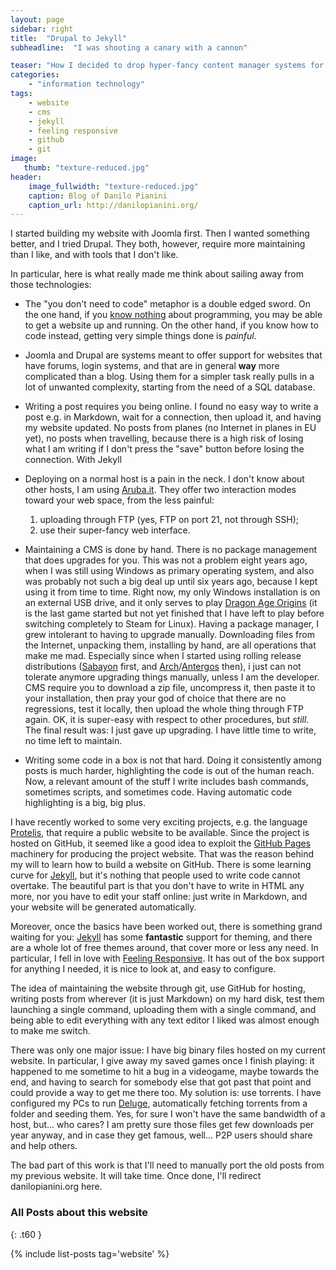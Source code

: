```yaml
---
layout: page
sidebar: right
title:  "Drupal to Jekyll"
subheadline:  "I was shooting a canary with a cannon"

teaser: "How I decided to drop hyper-fancy content manager systems for a generated static website."
categories:
    - "information technology"
tags:
    - website
    - cms
    - jekyll
    - feeling responsive
    - github
    - git
image:
   thumb: "texture-reduced.jpg"
header:
    image_fullwidth: "texture-reduced.jpg"
    caption: Blog of Danilo Pianini
    caption_url: http://danilopianini.org/
---
```


I started building my website with Joomla first. Then I wanted something better, and I tried Drupal. They both, however, require more maintaining than I like, and with tools that I don't like.

In particular, here is what really made me think about sailing away from those technologies:

* The "you don't need to code" metaphor is a double edged sword. On the one hand, if you [know nothing][Jon Snow] about programming, you may be able to get a website up and running. On the other hand, if you know how to code instead, getting very simple things done is *painful*.

* Joomla and Drupal are systems meant to offer support for websites that have forums, login systems, and that are in general **way** more complicated than a blog. Using them for a simpler task really pulls in a lot of unwanted complexity, starting from the need of a SQL database.

* Writing a post requires you being online. I found no easy way to write a post e.g. in Markdown, wait for a connection, then upload it, and having my website updated. No posts from planes (no Internet in planes in EU yet), no posts when travelling, because there is a high risk of losing what I am writing if I don't press the "save" button before losing the connection. With Jekyll

* Deploying on a normal host is a pain in the neck. I don't know about other hosts, I am using [Aruba.it][Aruba]. They offer two interaction modes toward your web space, from the less painful:
  1. uploading through FTP (yes, FTP on port 21, not through SSH);
  2. use their super-fancy web interface.


* Maintaining a CMS is done by hand.
There is no package management that does upgrades for you.
This was not a problem eight years ago, when I was still using Windows as primary operating system, and also was probably not such a big deal up until six years ago, because I kept using it from time to time.
Right now, my only Windows installation is on an external USB drive, and it only serves to play [Dragon Age Origins][DAO] (it is the last game started but not yet finished that I have left to play before switching completely to Steam for Linux).
Having a package manager, I grew intolerant to having to upgrade manually.
Downloading files from the Internet, unpacking them, installing by hand, are all operations that make me mad.
Especially since when I started using rolling release distributions ([Sabayon][Sabayon] first, and [Arch][Arch]/[Antergos][Antergos] then), i just can not tolerate anymore upgrading things manually, unless I am the developer.
CMS require you to download a zip file, uncompress it, then paste it to your installation, then pray your god of choice that there are no regressions, test it locally, then upload the whole thing through FTP again.
OK, it is super-easy with respect to other procedures, but *still*.
The final result was: I just gave up upgrading. I have little time to write, no time left to maintain.

* Writing some code in a box is not that hard.
Doing it consistently among posts is much harder, highlighting the code is out of the human reach.
Now, a relevant amount of the stuff I write includes bash commands, sometimes scripts, and sometimes code.
Having automatic code highlighting is a big, big plus.

I have recently worked to some very exciting projects, e.g. the language [Protelis][Protelis], that require a public website to be available.
Since the project is hosted on GitHub, it seemed like a good idea to exploit the [GitHub Pages][GH Pages] machinery for producing the project website.
That was the reason behind my will to learn how to build a website on GitHub.
There is some learning curve for [Jekyll][Jekyll], but it's nothing that people used to write code cannot overtake.
The beautiful part is that you don't have to write in HTML any more, nor you have to edit your staff online: just write in Markdown, and your website will be generated automatically.

Moreover, once the basics have been worked out, there is something grand waiting for you: [Jekyll][Jekyll] has some **fantastic** support for theming, and there are a whole lot of free themes around, that cover more or less any need.
In particular, I fell in love with [Feeling Responsive][Feeling Responsive].
It has out of the box support for anything I needed, it is nice to look at, and easy to configure.

The idea of maintaining the website through git, use GitHub for hosting, writing posts from wherever (it is just Markdown) on my hard disk, test them launching a single command, uploading them with a single command, and being able to edit everything with any text editor I liked was almost enough to make me switch.

There was only one major issue: I have big binary files hosted on my current website.
In particular, I give away my saved games once I finish playing: it happened to me sometime to hit a bug in a videogame, maybe towards the end, and having to search for somebody else that got past that point and could provide a way to get me there too.
My solution is: use torrents. I have configured my PCs to run [Deluge][Deluge], automatically fetching torrents from a folder and seeding them.
Yes, for sure I won't have the same bandwidth of a host, but... who cares? I am pretty sure those files get few downloads per year anyway, and in case they get famous, well... P2P users should share and help others.

The bad part of this work is that I'll need to manually port the old posts from my previous website.
It will take time.
Once done, I'll redirect danilopianini.org here.

### All Posts about this website
{: .t60 }

{% include list-posts tag='website' %}

[Antergos]: https://antergos.com/
[Arch]: https://www.archlinux.org/
[Aruba]: https://www.aruba.it
[DAO]: https://en.wikipedia.org/wiki/Dragon_Age:_Origins
[Deluge]: http://deluge-torrent.org/
[Feeling Responsive]: https://github.com/Phlow/feeling-responsive
[GH Pages]: https://pages.github.com
[Jekyll]: https://jekyllrb.com/
[Jon Snow]: https://en.wikipedia.org/wiki/Jon_Snow_(character)
[Protelis]: http://protelis.org
[Sabayon]: https://www.sabayon.org/
